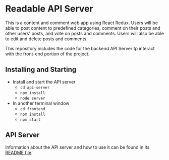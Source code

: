 # Readable API Server

This is a content and comment web app using React Redux. Users will be able to post content to predefined categories, comment on their posts and other users' posts, and vote on posts and comments. Users will also be able to edit and delete posts and comments.

This repository includes the code for the backend API Server tp interact with the front-end portion of the project.

## Installing and Starting

* Install and start the API server
    - `cd api-server`
    - `npm install`
    - `node server`
* In another terminal window
    - `cd frontend`
	- `npm install`
    - `npm start`

## API Server

Information about the API server and how to use it can be found in its [README file](api-server/README.md).